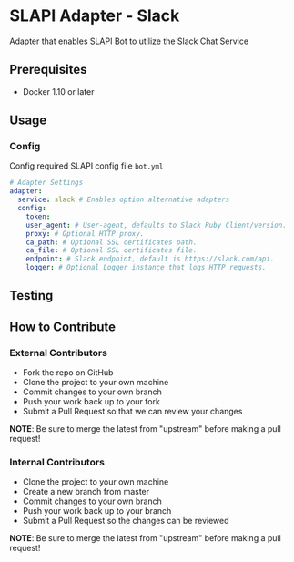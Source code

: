 # SLAPI Adapter - Slack

Adapter that enables SLAPI Bot to utilize the Slack Chat Service
## Prerequisites
-   Docker 1.10 or later

## Usage

### Config
Config required SLAPI config file `bot.yml`

```yaml
# Adapter Settings
adapter:
  service: slack # Enables option alternative adapters
  config:
    token:
    user_agent: # User-agent, defaults to Slack Ruby Client/version.
    proxy: # Optional HTTP proxy.
    ca_path: # Optional SSL certificates path.
    ca_file: # Optional SSL certificates file.
    endpoint: # Slack endpoint, default is https://slack.com/api.
    logger: # Optional Logger instance that logs HTTP requests.
 ```
## Testing

## How to Contribute

### External Contributors

-   Fork the repo on GitHub
-   Clone the project to your own machine
-   Commit changes to your own branch
-   Push your work back up to your fork
-   Submit a Pull Request so that we can review your changes

**NOTE**: Be sure to merge the latest from "upstream" before making a pull request!

### Internal Contributors

-   Clone the project to your own machine
-   Create a new branch from master
-   Commit changes to your own branch
-   Push your work back up to your branch
-   Submit a Pull Request so the changes can be reviewed

**NOTE**: Be sure to merge the latest from "upstream" before making a pull request!